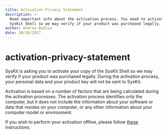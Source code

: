 ```yaml
---
title: Activation Privacy Statement
description: >-
  Read important info about the activation process. You need to activate your
  SysKit Shell so we may verify if your product was purchased legally.
author: Andrea Budisa
date: 30/10/2017
---
```


# activation-privacy-statement

SysKit is asking you to activate your copy of the SysKit Shell so we may verify if your product was purchased legally. During the activation process, your personal data and your product key will not be sent to SysKit.

Activation is based on a number of factors that are being calculated during the activation processes. The activation process identifies only the computer, but it does not include the information about your software or data that resides on your computer, or any other information about your computer model or environment.

If you wish to perform your activation offline, please follow [these](activation-privacy-statement.md#internal/activation/online-offline-activation/) instructions.

